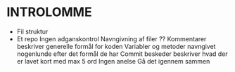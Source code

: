 # INTROLOMME 
- Fil struktur 
- Et repo 
Ingen adganskontrol 
Navngivning af filer ?? 
Kommentarer beskriver generelle formål for koden 
Variabler og metoder navngivet nogenlunde efter det formål de har 
Commit beskeder beskriver hvad der er lavet kort med max 5 ord 
Ingen anelse 
Gå det igennem sammen 
